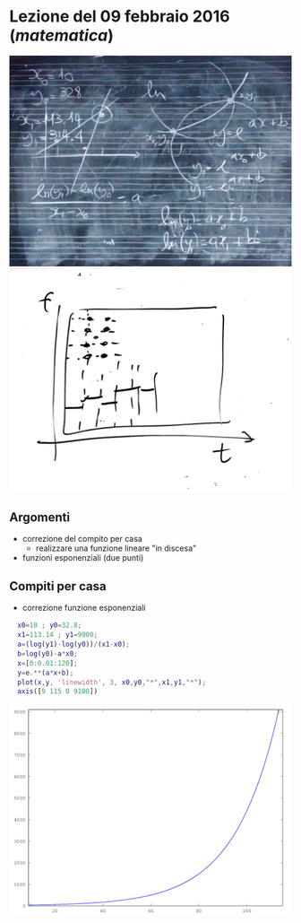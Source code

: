 # Lezione del 09 febbraio 2016 (*matematica*)

![lavagna 1](./P_20160209_1.jpg)
![lavagna 2](./P_20160209_2.jpg)

## Argomenti

* correzione del compito per casa
  * realizzare una funzione lineare "in discesa"
* funzioni esponenziali (due punti)

## Compiti per casa

* correzione funzione esponenziali

```matlab
  x0=10 ; y0=32.8;
  x1=113.14 ; y1=9000;
  a=(log(y1)-log(y0))/(x1-x0);
  b=log(y0)-a*x0;
  x=[0:0.01:120];
  y=e.**(a*x+b);
  plot(x,y, 'linewidth', 3, x0,y0,"*",x1,y1,"*");
  axis([9 115 0 9100])
```

![myexp](./myexp.png)
